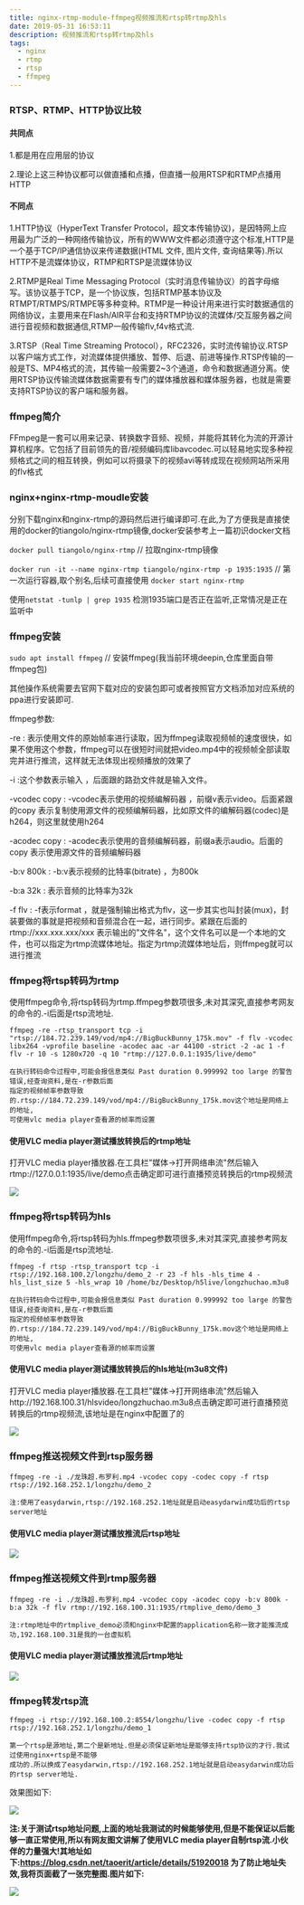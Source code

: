 ```yaml
---
title: nginx-rtmp-module-ffmpeg视频推流和rtsp转rtmp及hls
date: 2019-05-31 16:53:11
description: 视频推流和rtsp转rtmp及hls
tags:
  - nginx
  - rtmp
  - rtsp
  - ffmpeg
---
```


### RTSP、RTMP、HTTP协议比较

#### 共同点

1.都是用在应用层的协议

2.理论上这三种协议都可以做直播和点播，但直播一般用RTSP和RTMP点播用HTTP

#### 不同点

1.HTTP协议（HyperText Transfer Protocol，超文本传输协议)，是因特网上应用最为广泛的一种网络传输协议，所有的WWW文件都必须遵守这个标准,HTTP是一个基于TCP/IP通信协议来传递数据(HTML 文件, 图片文件, 查询结果等).所以HTTP不是流媒体协议，RTMP和RTSP是流媒体协议

2.RTMP是Real Time Messaging Protocol（实时消息传输协议）的首字母缩写。该协议基于TCP，是一个协议族，包括RTMP基本协议及RTMPT/RTMPS/RTMPE等多种变种。RTMP是一种设计用来进行实时数据通信的网络协议，主要用来在Flash/AIR平台和支持RTMP协议的流媒体/交互服务器之间进行音视频和数据通信,RTMP一般传输flv,f4v格式流.

3.RTSP（Real Time Streaming Protocol），RFC2326，实时流传输协议.RTSP以客户端方式工作，对流媒体提供播放、暂停、后退、前进等操作.RTSP传输的一般是TS、MP4格式的流，其传输一般需要2~3个通道，命令和数据通道分离。使用RTSP协议传输流媒体数据需要有专门的媒体播放器和媒体服务器，也就是需要支持RTSP协议的客户端和服务器。

### ffmpeg简介

FFmpeg是一套可以用来记录、转换数字音频、视频，并能将其转化为流的开源计算机程序。它包括了目前领先的音/视频编码库libavcodec.可以轻易地实现多种视频格式之间的相互转换，例如可以将摄录下的视频avi等转成现在视频网站所采用的flv格式

### nginx+nginx-rtmp-moudle安装

分别下载nginx和nginx-rtmp的源码然后进行编译即可.在此,为了方便我是直接使用的docker的tiangolo/nginx-rtmp镜像,docker安装参考上一篇初识docker文档

`docker pull tiangolo/nginx-rtmp` // 拉取nginx-rtmp镜像

`docker run -it --name nginx-rtmp tiangolo/nginx-rtmp -p 1935:1935` // 第一次运行容器,取个别名,后续可直接使用 `docker start nginx-rtmp`

使用`netstat -tunlp | grep 1935` 检测1935端口是否正在监听,正常情况是正在监听中

### ffmpeg安装

`sudo apt install ffmpeg` // 安装ffmpeg(我当前环境deepin,仓库里面自带ffmpeg包)

其他操作系统需要去官网下载对应的安装包即可或者按照官方文档添加对应系统的ppa进行安装即可.

ffmpeg参数:

-re : 表示使用文件的原始帧率进行读取，因为ffmpeg读取视频帧的速度很快，如果不使用这个参数，ffmpeg可以在很短时间就把video.mp4中的视频帧全部读取完并进行推流，这样就无法体现出视频播放的效果了

-i :这个参数表示输入 ，后面跟的路劲文件就是输入文件。

-vcodec copy : -vcodec表示使用的视频编解码器 ，前缀v表示video。后面紧跟的copy 表示复制使用源文件的视频编解码器，比如原文件的编解码器(codec)是h264，则这里就使用h264

-acodec copy : -acodec表示使用的音频编解码器，前缀a表示audio。后面的copy 表示使用源文件的音频编解码器

-b:v 800k : -b:v表示视频的比特率(bitrate) ，为800k

-b:a 32k : 表示音频的比特率为32k

-f flv : -f表示format ，就是强制输出格式为flv，这一步其实也叫封装(mux)，封装要做的事就是把视频和音频混合在一起，进行同步。紧跟在后面的rtmp://xxx.xxx.xxx/xxx 表示输出的"文件名"，这个文件名可以是一个本地的文件，也可以指定为rtmp流媒体地址。指定为rtmp流媒体地址后，则ffmpeg就可以进行推流

### ffmpeg将rtsp转码为rtmp

使用ffmpeg命令,将rtsp转码为rtmp.ffmpeg参数项很多,未对其深究,直接参考网友的命令的.-i后面是rtsp流地址.

`ffmpeg -re -rtsp_transport tcp -i "rtsp://184.72.239.149/vod/mp4://BigBuckBunny_175k.mov" -f flv -vcodec libx264 -vprofile baseline -acodec aac -ar 44100 -strict -2 -ac 1 -f flv -r 10 -s 1280x720 -q 10 "rtmp://127.0.0.1:1935/live/demo"`

    在执行转码命令过程中,可能会报信息类似 Past duration 0.999992 too large 的警告错误,经查询资料,是在-r参数后面
    指定的视频帧率参数导致的.rtsp://184.72.239.149/vod/mp4://BigBuckBunny_175k.mov这个地址是网络上的地址,
    可使用vlc media player查看源的帧率而设置

#### 使用VLC media player测试播放转换后的rtmp地址

打开VLC media player播放器.在工具栏"媒体->打开网络串流"然后输入rtmp://127.0.0.1:1935/live/demo点击确定即可进行直播预览转换后的rtmp视频流

![](/images/rtmp-result.png)

### ffmpeg将rtsp转码为hls

使用ffmpeg命令,将rtsp转码为hls.ffmpeg参数项很多,未对其深究,直接参考网友的命令的.-i后面是rtsp流地址.

`ffmpeg -f rtsp -rtsp_transport tcp -i rtsp://192.168.100.2/longzhu/demo_2 -r 23 -f hls -hls_time 4 -hls_list_size 5 -hls_wrap 10 /home/bz/Desktop/h5live/longzhuchao.m3u8`

    在执行转码命令过程中,可能会报信息类似 Past duration 0.999992 too large 的警告错误,经查询资料,是在-r参数后面
    指定的视频帧率参数导致的.rtsp://184.72.239.149/vod/mp4://BigBuckBunny_175k.mov这个地址是网络上的地址,
    可使用vlc media player查看源的帧率而设置

#### 使用VLC media player测试播放转换后的hls地址(m3u8文件)

打开VLC media player播放器.在工具栏"媒体->打开网络串流"然后输入http://192.168.100.31/hlsvideo/longzhuchao.m3u8点击确定即可进行直播预览转换后的rtmp视频流,该地址是在nginx中配置了的

![](/images/hls-result.png)

### ffmpeg推送视频文件到rtsp服务器

`ffmpeg -re -i ./龙珠超.布罗利.mp4 -vcodec copy -codec copy -f rtsp rtsp://192.168.252.1/longzhu/demo_2`

    注:使用了easydarwin,rtsp://192.168.252.1地址就是启动easydarwin成功后的rtsp server地址

#### 使用VLC media player测试播放推流后rtsp地址

![](/images/push_to_rtsp.png)

### ffmpeg推送视频文件到rtmp服务器

`ffmpeg -re -i ./龙珠超.布罗利.mp4 -vcodec copy -acodec copy -b:v 800k -b:a 32k -f flv rtmp://192.168.100.31:1935/rtmplive_demo/demo_3`

    注:rtmp地址中的rtmplive_demo必须和nginx中配置的application名称一致才能推流成功,192.168.100.31是我的一台虚拟机

#### 使用VLC media player测试播放推流后rtmp地址

![](/images/push_to_rtmp.png)

### ffmpeg转发rtsp流

`ffmpeg -i rtsp://192.168.100.2:8554/longzhu/live -codec copy -f rtsp rtsp://192.168.252.1/longzhu/demo_1`

    第一个rtsp是源地址,第二个是新地址.但是必须保证新地址是能够支持rtsp协议的才行.我试过使用nginx+rtsp是不能够
    成功的.所以换成了easydarwin,rtsp://192.168.252.1地址就是启动easydarwin成功后的rtsp server地址.

效果图如下:

![](/images/rtsp_to_rtsp.png)

**注:关于测试rtsp地址问题,上面的地址我测试的时候能够使用,但是不能保证以后能够一直正常使用,所以有网友图文讲解了使用VLC media player自制rtsp流.小伙伴的力量强大!其地址如下:https://blog.csdn.net/taoerit/article/details/51920018 
为了防止地址失效,我将页面截了一张完整图.图片如下:**

![](/images/build_push_rtsp.jpg)